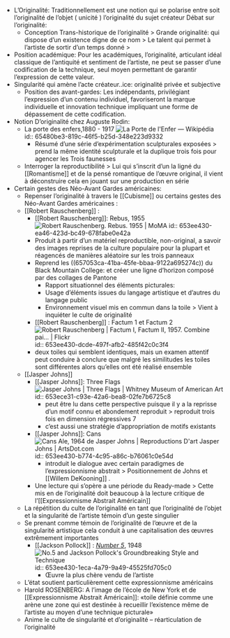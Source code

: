 - L’Originalité: Traditionnellement est une notion qui se polarise entre soit l’originalité de l’objet ( unicité ) l’originalité du sujet créateur 
  Débat sur l’originalité:
	- Conception Trans-historique de l’originalité > Grande originalité: qui dispose d’un existence digne de ce nom > Le talent qui permet à l’artiste de sortir d’un temps donné >
- Position académique: Pour les académiques, l’originalité, articulant idéal classique de l’antiquité et sentiment de l’artiste, ne peut se passer d’une codification de la technique, seul moyen permettant de garantir l’expression de cette valeur.
- Singularité qui amène l’acte créateur..ice: originalité privée et subjective
	- Position des avant-gardes: Les indépendants, privilégiant l’expression d’un contenu individuel, favoriseront la marque individuelle et innovation technique impliquant une forme de dépassement de cette codification.
- Notion D’originalité chez Auguste Rodin:
	- La porte des enfers,1880 - 1917 ![La Porte de l'Enfer — Wikipédia](https://upload.wikimedia.org/wikipedia/commons/c/c1/La_puerta_del_Infierno_.jpg)
	  id:: 65480be3-819c-46f5-b25d-348e223d9332
		- Résumé d’une série d’expérimentation sculpturales exposées > prend la même identité sculpturale et la duplique trois fois pour agencer les Trois faunesses
	- Interroger la reproductibilité > Lui qui s’inscrit d’un la ligné du [[Romantisme]] et de la pensé romantique de l’œuvre original, il vient à déconstruire cela en jouant sur une production en série
- Certain gestes des Néo-Avant Gardes américaines:
	- Repenser l’originalité à travers le [[Cubisme]] ou certains gestes des Néo-Avant Gardes américaines :
	- [[Robert Rauschenberg]] :
		- [[Robert Rauschenberg]]: Rebus, 1955 ![Robert Rauschenberg. Rebus. 1955 | MoMA](https://www.moma.org/media/W1siZiIsIjM3NTAwNCJdLFsicCIsImNvbnZlcnQiLCItcXVhbGl0eSA5MCAtcmVzaXplIDIwMDB4MTQ0MFx1MDAzZSJdXQ.jpg?sha=17d483a7ea7be817)
		  id:: 653ee430-ea46-423d-bc49-678fabe0e42a
		- Produit à partir d’un matériel reproductible, non-original, a savoir des images reprises de la culture populaire pour la plupart et réagencés de manières aléatoire sur les trois panneaux
		- Reprend les ((657053ca-41ba-45fe-bbaa-9122a695274c)) du Black Mountain College: et créer une ligne d’horizon composé par des collages de Pantone
			- Rapport situationnel des éléments picturales:
			- Usage d’éléments issues du langage artistique et d’autres du langage public
			- Environnement visuel mis en commun dans la toile > Vient à inquiéter le culte de originalité
		- [[Robert Rauschenberg]] : Factum 1 et Factum 2 ![Robert Rauschenberg | Factum I, Factum II, 1957. Combine pai… | Flickr](https://live.staticflickr.com/8531/8585341048_5156e31934_b.jpg)
		  id:: 653ee430-dcde-497f-afb2-485f42c0c3f4
		- deux toiles qui semblent identiques, mais un examen attentif peut conduire à conclure que malgré les similitudes les toiles sont différentes alors qu’elles ont été réalisé ensemble
	- [[Jasper Johns]]
		- [[Jasper Johns]]: Three Flags ![Jasper Johns | Three Flags | Whitney Museum of American Art](https://whitneymedia.org/assets/artwork/1060/80_32_cropped.jpeg)
		  id:: 653ece31-c93e-42a6-bea8-02fe7b6725c8
			- peut être lu dans cette perspective puisque il y a la reprisse d’un motif connu et abondement reproduit > reproduit trois fois en dimension régressives 7
			- c’est aussi une stratégie d’appropriation de motifs existants
		- [[Jasper Johns]]: Cans ![Cans Ale, 1964 de Jasper Johns | Reproductions D'art Jasper Johns |  ArtsDot.com](https://artsdot.com/ADC/Art-ImgScreen-4.nsf/O/A-8XYBJG/$FILE/Jasper_johns-ale_cans.Jpg)
		  id:: 653ee430-b774-4c95-a86c-b76061c0e54d
			- introduit le dialogue avec certain paradigmes de l’expressionnisme abstrait > Positionnement de Johns et [[Willem DeKooning]] .
		- Une lecture qui s’opère a une période du Ready-made > Cette mis en de l’originalité doit beaucoup à la lecture critique de l’[[Expressionnisme Abstrait Américain]]
	- La répétition du culte de l’originalité en tant que l’originalité de l’objet et la singularité de l’artiste témoin d’un geste singulier
	- Se prenant comme témoin de l’originalité de l’œuvre et de la singularité artistique cela conduit à une capitalisation des œuvres extrêmement importantes
		- [[Jackson Pollock]] : [*Number 5*](https://en.wikipedia.org/wiki/No._5,_1948), 1948 ![No.5 and Jackson Pollock's Groundbreaking Style and Technique](https://www.singulart.com/blog/wp-content/uploads/2019/08/number-5.jpg)
		  id:: 653ee430-1eca-4a79-9a49-45525fd705c0
			- Œuvre la plus chère vendu de l’artiste
	- L’état soutient particulièrement cette expressionnisme américains
	- Harold ROSENBERG:  A l’image de l’école de New York et de [[Expressionnisme Abstrait Américain]]: 
	                      «toile définie comme une arène une zone qui est destinée à recueillir l’existence même de l’artiste au moyen d’une technique picturale»
	- Anime le culte de singularité et d’originalité – réarticulation de l’originalité